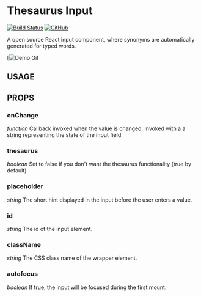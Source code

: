 # Thesaurus Input

[![Build Status](https://travis-ci.org/nickakey/ThesaurusInput.svg?branch=master)](https://travis-ci.org/nickakey/ThesaurusInput)
[![GitHub](https://img.shields.io/github/license/mashape/apistatus.svg)](https://opensource.org/licenses/MIT)

A open source React input component, where synonyms are automatically generated for typed words. 

[![Demo Gif](https://i.imgur.com/FGWCGo5.gif)

## USAGE

## PROPS

### onChange
_function_
Callback invoked when the value is changed.
Invoked with a a string representing the state of the input field

### thesaurus
_boolean_
Set to false if you don't want the thesaurus functionality
(true by default)

### placeholder
_string_
The short hint displayed in the input before the user enters a value.

### id
_string_
The id of the input element.

### className
_string_
The CSS class name of the wrapper element.

### autofocus
_boolean_
If true, the input will be focused during the first mount.
